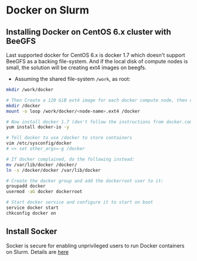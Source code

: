 # Docker on Slurm

Installing Docker on CentOS 6.x cluster with BeeGFS
-----------------------------------------------------
Last supported docker for CentOS 6.x is docker 1.7 which doesn't support BeeGFS as a backing file-system. And if the local disk of compute nodes is small, the solution will be creating ext4 images on beegfs.
* Assuming the shared file-system ``/work``, as root:
```bash
mkdir /work/docker

# Then Create a 120 GiB ext4 image for each docker compute node, then on each compute node:
mkdir /docker
mount -o loop /work/docker/<node-name>.ext4 /docker

# Now install docker 1.7 (don't follow the instructions from docker.com because CentOS 6 is not there):
yum install docker-io -y

# Tell docker to use /docker to store containers
vim /etc/sysconfig/docker
# >> set other_args=-g /docker

# If docker complained, do the following instead:
mv /var/lib/docker /docker/
ln -s /docker/docker /var/lib/docker

# Create the docker group and add the dockerroot user to it:
groupadd docker
usermod -aG docker dockerroot

# Start docker service and configure it to start on boot
service docker start
chkconfig docker on
```
Install Socker
---------------
Socker is secure for enabling unprivileged users to run Docker containers on Slurm. Details are [here](https://github.com/unioslo/socker)
